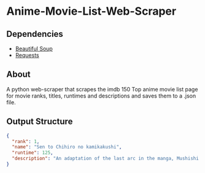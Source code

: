 # Anime-Movie-List-Web-Scraper

## Dependencies 

+ [Beautiful Soup](https://pypi.org/project/beautifulsoup4/)
+ [Requests](https://pypi.org/project/requests/)

## About 

A python web-scraper that scrapes the imdb 150 Top anime movie list page for movie ranks, titles, runtimes and descriptions and saves them to  a .json file.


## Output Structure

```json
{
  "rank": 1,
  "name": "Sen to Chihiro no kamikakushi",
  "runtime": 125,
  "description": "An adaptation of the last arc in the manga, Mushishi Zoku Shou: Suzu no Shizuku follows Ginko's peculiar journey amidst the occult to unravel the mystery behind the enigmatic girl called Kaya and the mountain that has become her home."
}
```
